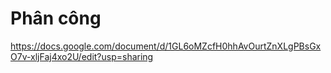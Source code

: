 # Phân công 
https://docs.google.com/document/d/1GL6oMZcfH0hhAvOurtZnXLgPBsGxO7v-xljFaj4xo2U/edit?usp=sharing